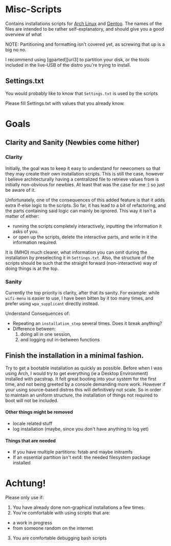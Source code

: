 # Misc-Scripts
Contains installations scripts for [Arch Linux][url1] and [Gentoo][url2].
The names of the files are intended to be rather self-explanatory,
and should give you a good overview of what 

NOTE: Partitioning and formatting isn't covered yet, as screwing that up is a big no no.

I recommend using [gparted][url3] to partition your disk, or the tools included in the live-USB of the distro you're trying to install.

## Settings.txt
You would probably like to know that `Settings.txt` is used by the scripts

Please fill Settings.txt with values that you already know.


# Goals
## Clarity and Sanity (Newbies come hither)
### Clarity
Initially, the goal was to keep it easy to understand for newcomers so that they may create their own installation scripts.
This is still the case, however I believe architecturally having a centralized file to retrieve values from is initially non-obvious for newbies.
At least that was the case for me :) so just be aware of it.

Unfortunately, one of the consequences of this added feature is that it adds extra if-else logic to the scripts.
So far, it has lead to a bit of refactoring, and the parts containing said logic can mainly be ignored.
This way it isn't a matter of either:

- running the scripts completely interactively, inputting the information it asks of you.
- or open up the scripts, delete the interactive parts, and write in it the information required.

It is (IMHO) much clearer, what information you can omit during the installation by preselecting it in `Settings.txt`.
Also, the structure of the scripts should be such that the straight forward (non-interactive) way of doing things is at the top.

### Sanity
Currently the top priority is clarity, after that its sanity.
For example:
while `wifi-menu` is easier to use,
I have been bitten by it too many times,
and prefer using `wpa_supplicant` directly instead.

Understand Consequences of:

- Repeating an `installation_step` several times. Does it break anything?
- Difference between:
  1.  doing all in one session,
  2.  and logging out in-between functions


## Finish the installation in a minimal fashion.
Try to get a bootable installation as quickly as possible.
Before when I was using Arch, I would try to get everything (ie a Desktop Environment) installed with pacstrap.
It felt great booting into your system for the first time, and not being greeted by a console demanding more work.
However if your using source-based distros this will definitively not scale.
So in order to maintain an uniform structure, the installation of things not required to boot will not be included.

#### Other things might be removed
- locale related stuff
- log installation (maybe, since you don't have anything to log yet)

#### Things that are needed
- If you have multiple partitions: fstab and maybe initramfs
- If an essential partition isn't ext4: the needed filesystem package installed

# Achtung!
Please only use if:

1. You have already done non-graphical installations a few times.
2. You're comfortable with using scripts that are:
  - a work in progress
  - from someone random on the internet
3. You are comfortable debugging bash scripts


[url1]: https://wiki.archlinux.org/index.php/Installation_guide
[url2]: https://wiki.gentoo.org/wiki/Handbook:Main_Page
